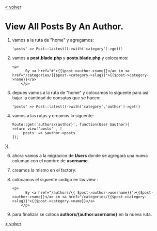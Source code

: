 [< volver](../../README.md)
# View All Posts By An Author.
1. vamos a la ruta de "home" y agregamos:

    ```
    'posts' => Post::lastest()->with('category')->get()

2. vamos a **post.blade.php** y **posts.blade.php** y colocamos:

    ````
    <p>
          By <a href="#">{{$post->author->name}}</a> in <a href="/categories/{{$post->category->slug}}">{{$post->category->name}}</a>
        </p>

4. depues vamos a la ruta de "home" y colocamos lo siguente para asi bajar la cantidad de consutas que se hacen:

    ````
    'posts' => Post::latest()->with('category','author')->get()

5. vamos a las rutas y creamos lo siguente: 

    ````
    Route::get('authors/{author}', function(User $author){
    return view('posts' , [
        'posts' => $author->posts
    ]);
});

6. ahora vamos a la migracion de **Users** donde se agregará una nueva columan  con el nombre de **username**.
7. creamos lo mismo en el factory.
8. colocamos el siguente codigo en las view :

    ````
    <p>
          By <a href="/authors/{{ $post->author->username}}">{{$post->author->name}}</a> in <a href="/categories/{{$post->category->slug}}">{{$post->category->name}}</a>
        </p>

9. para finalizar se coloca **authors/{author:username}** en la nueva ruta.

[< volver](../../README.md)